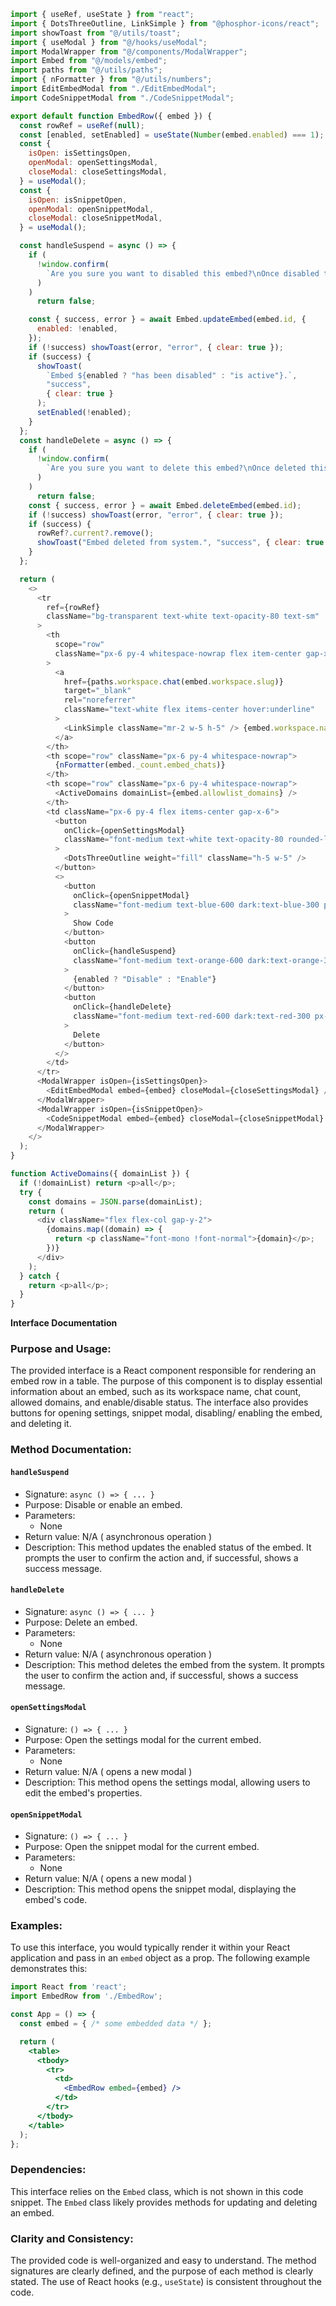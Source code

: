 ```javascript
import { useRef, useState } from "react";
import { DotsThreeOutline, LinkSimple } from "@phosphor-icons/react";
import showToast from "@/utils/toast";
import { useModal } from "@/hooks/useModal";
import ModalWrapper from "@/components/ModalWrapper";
import Embed from "@/models/embed";
import paths from "@/utils/paths";
import { nFormatter } from "@/utils/numbers";
import EditEmbedModal from "./EditEmbedModal";
import CodeSnippetModal from "./CodeSnippetModal";

export default function EmbedRow({ embed }) {
  const rowRef = useRef(null);
  const [enabled, setEnabled] = useState(Number(embed.enabled) === 1);
  const {
    isOpen: isSettingsOpen,
    openModal: openSettingsModal,
    closeModal: closeSettingsModal,
  } = useModal();
  const {
    isOpen: isSnippetOpen,
    openModal: openSnippetModal,
    closeModal: closeSnippetModal,
  } = useModal();

  const handleSuspend = async () => {
    if (
      !window.confirm(
        `Are you sure you want to disabled this embed?\nOnce disabled the embed will no longer respond to any chat requests.`
      )
    )
      return false;

    const { success, error } = await Embed.updateEmbed(embed.id, {
      enabled: !enabled,
    });
    if (!success) showToast(error, "error", { clear: true });
    if (success) {
      showToast(
        `Embed ${enabled ? "has been disabled" : "is active"}.`,
        "success",
        { clear: true }
      );
      setEnabled(!enabled);
    }
  };
  const handleDelete = async () => {
    if (
      !window.confirm(
        `Are you sure you want to delete this embed?\nOnce deleted this embed will no longer respond to chats or be active.\n\nThis action is irreversible.`
      )
    )
      return false;
    const { success, error } = await Embed.deleteEmbed(embed.id);
    if (!success) showToast(error, "error", { clear: true });
    if (success) {
      rowRef?.current?.remove();
      showToast("Embed deleted from system.", "success", { clear: true });
    }
  };

  return (
    <>
      <tr
        ref={rowRef}
        className="bg-transparent text-white text-opacity-80 text-sm"
      >
        <th
          scope="row"
          className="px-6 py-4 whitespace-nowrap flex item-center gap-x-1"
        >
          <a
            href={paths.workspace.chat(embed.workspace.slug)}
            target="_blank"
            rel="noreferrer"
            className="text-white flex items-center hover:underline"
          >
            <LinkSimple className="mr-2 w-5 h-5" /> {embed.workspace.name}
          </a>
        </th>
        <th scope="row" className="px-6 py-4 whitespace-nowrap">
          {nFormatter(embed._count.embed_chats)}
        </th>
        <th scope="row" className="px-6 py-4 whitespace-nowrap">
          <ActiveDomains domainList={embed.allowlist_domains} />
        </th>
        <td className="px-6 py-4 flex items-center gap-x-6">
          <button
            onClick={openSettingsModal}
            className="font-medium text-white text-opacity-80 rounded-lg hover:text-white px-2 py-1 hover:text-opacity-60 hover:bg-white hover:bg-opacity-10"
          >
            <DotsThreeOutline weight="fill" className="h-5 w-5" />
          </button>
          <>
            <button
              onClick={openSnippetModal}
              className="font-medium text-blue-600 dark:text-blue-300 px-2 py-1 rounded-lg hover:bg-blue-50 hover:dark:bg-blue-800 hover:dark:bg-opacity-20"
            >
              Show Code
            </button>
            <button
              onClick={handleSuspend}
              className="font-medium text-orange-600 dark:text-orange-300 px-2 py-1 rounded-lg hover:bg-orange-50 hover:dark:bg-orange-800 hover:dark:bg-opacity-20"
            >
              {enabled ? "Disable" : "Enable"}
            </button>
            <button
              onClick={handleDelete}
              className="font-medium text-red-600 dark:text-red-300 px-2 py-1 rounded-lg hover:bg-red-50 hover:dark:bg-red-800 hover:dark:bg-opacity-20"
            >
              Delete
            </button>
          </>
        </td>
      </tr>
      <ModalWrapper isOpen={isSettingsOpen}>
        <EditEmbedModal embed={embed} closeModal={closeSettingsModal} />
      </ModalWrapper>
      <ModalWrapper isOpen={isSnippetOpen}>
        <CodeSnippetModal embed={embed} closeModal={closeSnippetModal} />
      </ModalWrapper>
    </>
  );
}

function ActiveDomains({ domainList }) {
  if (!domainList) return <p>all</p>;
  try {
    const domains = JSON.parse(domainList);
    return (
      <div className="flex flex-col gap-y-2">
        {domains.map((domain) => {
          return <p className="font-mono !font-normal">{domain}</p>;
        })}
      </div>
    );
  } catch {
    return <p>all</p>;
  }
}

```
**Interface Documentation**

### Purpose and Usage:

The provided interface is a React component responsible for rendering an embed row in a table. The purpose of this component is to display essential information about an embed, such as its workspace name, chat count, allowed domains, and enable/disable status. The interface also provides buttons for opening settings, snippet modal, disabling/ enabling the embed, and deleting it.

### Method Documentation:

#### `handleSuspend`

* Signature: `async () => { ... }`
* Purpose: Disable or enable an embed.
* Parameters:
	+ None
* Return value: N/A ( asynchronous operation )
* Description: This method updates the enabled status of the embed. It prompts the user to confirm the action and, if successful, shows a success message.

#### `handleDelete`

* Signature: `async () => { ... }`
* Purpose: Delete an embed.
* Parameters:
	+ None
* Return value: N/A ( asynchronous operation )
* Description: This method deletes the embed from the system. It prompts the user to confirm the action and, if successful, shows a success message.

#### `openSettingsModal`

* Signature: `() => { ... }`
* Purpose: Open the settings modal for the current embed.
* Parameters:
	+ None
* Return value: N/A ( opens a new modal )
* Description: This method opens the settings modal, allowing users to edit the embed's properties.

#### `openSnippetModal`

* Signature: `() => { ... }`
* Purpose: Open the snippet modal for the current embed.
* Parameters:
	+ None
* Return value: N/A ( opens a new modal )
* Description: This method opens the snippet modal, displaying the embed's code.

### Examples:

To use this interface, you would typically render it within your React application and pass in an `embed` object as a prop. The following example demonstrates this:
```jsx
import React from 'react';
import EmbedRow from './EmbedRow';

const App = () => {
  const embed = { /* some embedded data */ };

  return (
    <table>
      <tbody>
        <tr>
          <td>
            <EmbedRow embed={embed} />
          </td>
        </tr>
      </tbody>
    </table>
  );
};
```
### Dependencies:

This interface relies on the `Embed` class, which is not shown in this code snippet. The `Embed` class likely provides methods for updating and deleting an embed.

### Clarity and Consistency:

The provided code is well-organized and easy to understand. The method signatures are clearly defined, and the purpose of each method is clearly stated. The use of React hooks (e.g., `useState`) is consistent throughout the code.